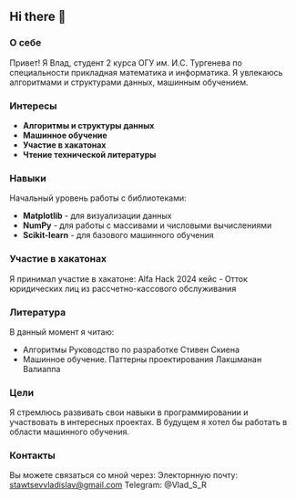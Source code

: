 ## Hi there 👋
### О себе
Привет! Я Влад, студент 2 курса ОГУ им. И.С. Тургенева по специальности прикладная математика и информатика.
Я увлекаюсь алгоритмами и структурами данных, машинным обучением.

### Интересы
- **Алгоритмы и структуры данных**
- **Машинное обучение**
- **Участие в хакатонах**
- **Чтение технической литературы**
### Навыки
Начальный уровень работы с библиотеками:
- **Matplotlib** - для визуализации данных
- **NumPy** - для работы с массивами и числовыми вычислениями
- **Scikit-learn** - для базового машинного обучения
### Участие в хакатонах
Я принимал участие в хакатоне:
Alfa Hack 2024 кейс - Отток юридических лиц из рассчетно-кассового обслуживания
### Литература
В данный момент я читаю:
- Алгоритмы Руководство по разработке Стивен Скиена
- Машинное обучение. Паттерны проектирования Лакшманан Валиаппа
### Цели
Я стремлюсь развивать свои навыки в программировании и участвовать в интересных проектах. В будущем я хотел бы работать в области машинного обучения.

### Контакты
Вы можете связаться со мной через:
Электорнную почту: stawtsevvladislav@gmail.com
Telegram: @Vlad_S_R
